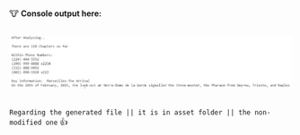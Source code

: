 <br/>

🐮 **Console output here:**


<br />

<div align="center">
  <img src="doc/app-demo.PNG" alt="example screenshot">
</div>

<br />



`Regarding the generated file || it is in asset folder || the non-modified one` 👍
